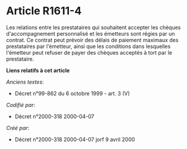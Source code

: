 # Article R1611-4

Les relations entre les prestataires qui souhaitent accepter les chèques d'accompagnement personnalisé et les émetteurs sont
régies par un contrat. Ce contrat peut prévoir des délais de paiement maximaux des prestataires par l'émetteur, ainsi que les
conditions dans lesquelles l'émetteur peut refuser de payer des chèques acceptés à tort par le prestataire.

**Liens relatifs à cet article**

_Anciens textes_:

  - Décret n°99-862 du 6 octobre 1999 - art. 3 (V)

_Codifié par_:

  - Décret n°2000-318 2000-04-07

_Créé par_:

  - Décret n°2000-318 2000-04-07 jorf 9 avril 2000

